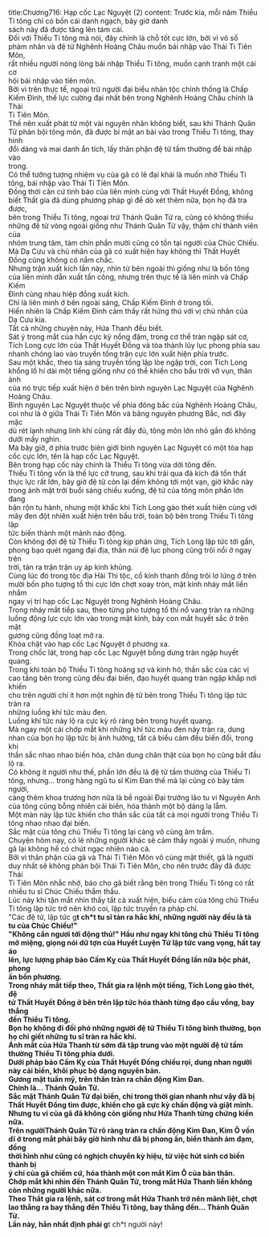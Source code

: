 title:Chương716: Hạp cốc Lạc Nguyệt (2)
content:
Trước kia, mỗi năm Thiểu Ti tông chỉ có bốn cái danh ngạch, bây giờ danh<br>sách này đã được tăng lên tám cái.<br>Đối với Thiểu Ti tông mà nói, đây chính là chỗ tốt cực lớn, bởi vì vô số<br>phàm nhân và đệ tử Nghênh Hoàng Châu muốn bái nhập vào Thái Ti Tiên Môn,<br>rất nhiều người nóng lòng bái nhập Thiểu Ti tông, muốn cạnh tranh một cái cơ<br>hội bái nhập vào tiên môn.<br>Bởi vì trên thực tế, ngoại trừ người đại biểu nhân tộc chính thống là Chấp<br>Kiếm Đình, thế lực cường đại nhất bên trong Nghênh Hoàng Châu chính là Thái<br>Ti Tiên Môn.<br>Thế nên xuất phát từ một vài nguyên nhân không biết, sau khi Thánh Quân<br>Tử phản bội tông môn, đã được bí mật an bài vào trong Thiểu Ti tông, thay hình<br>đổi dáng và mai danh ẩn tích, lấy thân phận đệ tử tầm thường để bái nhập vào<br>trong.<br>Có thể tưởng tượng nhiệm vụ của gã có lẽ đại khái là muốn nhờ Thiểu Ti<br>tông, bái nhập vào Thái Ti Tiên Môn.<br>Đồng thời căn cứ tình báo của liên minh cùng với Thất Huyết Đồng, không<br>biết Thất gia đã dùng phương pháp gì để dò xét thêm nữa, bọn họ đã tra được,<br>bên trong Thiểu Ti tông, ngoại trừ Thánh Quân Tử ra, cũng có không thiếu<br>những đệ tử vòng ngoài giống như Thánh Quân Tử vậy, thậm chí thành viên của<br>nhóm trung tâm, tám chín phần mười cũng có tồn tại người của Chúc Chiếu.<br>Mà Dạ Cưu và chủ nhân của gã có xuất hiện hay không thì Thất Huyết<br>Đồng cũng không có nắm chắc.<br>Nhưng trận xuất kích lần này, nhìn từ bên ngoài thì giống như là bốn tông<br>của liên minh dẫn xuất tấn công, nhưng trên thực tế là liên minh và Chấp Kiếm<br>Đình cùng nhau hiệp đồng xuất kích.<br>Chỉ là liên minh ở bên ngoài sáng, Chấp Kiếm Đình ở trong tối.<br>Hiển nhiên là Chấp Kiếm Đình cảm thấy rất hứng thú với vị chủ nhân của<br>Dạ Cưu kia.<br>Tất cả những chuyện này, Hứa Thanh đều biết.<br>Sát ý trong mắt của hắn cực kỳ nồng đậm, trong cơ thể tràn ngập sát cơ,<br>Tích Long cực lớn của Thất Huyết Đồng và tòa thành lũy lục phong phía sau<br>nhanh chóng lao vào truyền tống trận cực lớn xuất hiện phía trước.<br>Sau một khắc, theo tia sáng truyền tống lập lòe ngập trời, con Tích Long<br>khổng lồ hí dài một tiếng giống như có thể khiến cho bầu trời vỡ vụn, thân ảnh<br>của nó trực tiếp xuất hiện ở bên trên bình nguyên Lạc Nguyệt của Nghênh<br>Hoàng Châu.<br>Bình nguyên Lạc Nguyệt thuộc về phía đông bắc của Nghênh Hoàng Châu,<br>coi như là ở giữa Thái Ti Tiên Môn và băng nguyên phương Bắc, nơi đây mặc<br>dù rét lạnh nhưng linh khí cũng rất đầy đủ, tông môn lớn nhỏ gần đó không<br>dưới mấy nghìn.<br>Mà bây giờ, ở phía trước biên giới bình nguyên Lạc Nguyệt có một tòa hạp<br>cốc cực lớn, tên là hạp cốc Lạc Nguyệt.<br>Bên trong hạp cốc này chính là Thiểu Ti tông vừa dời tông đến.<br>Thiểu Ti tông vốn là thế lực cỡ trung, sau khi trải qua đả kích đã tổn thất<br>thực lực rất lớn, bây giờ đệ tử còn lại đếm không tới một vạn, giờ khắc này<br>trong ánh mặt trời buổi sáng chiếu xuống, đệ tử của tông môn phần lớn đang<br>bận rộn tu hành, nhưng một khắc khi Tích Long gào thét xuất hiện cùng với<br>mây đen đột nhiên xuất hiện trên bầu trời, toàn bộ bên trong Thiểu Ti tông lập<br>tức biến thành một mảnh náo động.<br>Còn không đợi đệ tử Thiểu Ti tông kịp phản ứng, Tích Long lập tức tới gần,<br>phong bạo quét ngang đại địa, thân núi đệ lục phong cũng trôi nổi ở ngay trên<br>trời, tản ra trận trận uy áp kinh khủng.<br>Cùng lúc đó trong tộc địa Hải Thi tộc, cổ kính thanh đồng trôi lơ lửng ở trên<br>mười bốn pho tượng tổ thi cực lớn chợt xoay tròn, mặt kính nháy mắt liền nhắm<br>ngay vị trí hạp cốc Lạc Nguyệt trong Nghênh Hoàng Châu.<br>Trong nháy mắt tiếp sau, theo từng pho tượng tổ thi nổ vang tràn ra những<br>luồng động lực cực lớn vào trong mặt kính, bảy con mắt huyết sắc ở trên mặt<br>gương cũng đồng loạt mở ra.<br>Khóa chặt vào hạp cốc Lạc Nguyệt ở phương xa.<br>Trong chốc lát, trong hạp cốc Lạc Nguyệt bỗng dưng tràn ngập huyết quang.<br>Trong khi toàn bộ Thiểu Ti tông hoảng sợ và kinh hô, thần sắc của các vị<br>cao tầng bên trong cũng đều đại biến, đạo huyết quang tràn ngập khắp nơi khiến<br>cho trên người chí ít hơn một nghìn đệ tử bên trong Thiểu Ti tông lập tức tràn ra<br>những luồng khí tức màu đen.<br>Luồng khí tức này lộ ra cực kỳ rõ ràng bên trong huyết quang.<br>Mà ngay một cái chớp mắt khi những khí tức màu đen này tràn ra, dung<br>nhan của bọn họ lập tức bị ảnh hưởng, tất cả biểu cảm đều biến đổi, trong khi<br>thần sắc nhao nhao biến hóa, chân dung chân thật của bọn họ cũng bắt đầu lộ ra.<br>Có không ít người như thế, phần lớn đều là đệ tử tầm thường của Thiểu Ti<br>tông, nhưng... trong hàng ngũ tu sĩ Kim Đan thế mà lại cũng có bảy tám người,<br>càng thêm khoa trương hơn nữa là bề ngoài Đại trưởng lão tu vi Nguyên Anh<br>của tông cũng bỗng nhiên cải biến, hóa thành một bộ dáng lạ lẫm.<br>Một màn này lập tức khiến cho thần sắc của tất cả mọi người trong Thiểu Ti<br>tông nhao nhao đại biến.<br>Sắc mặt của tông chủ Thiểu Ti tông lại càng vô cùng âm trầm.<br>Chuyện hôm nay, có lẽ những người khác sẽ cảm thấy ngoài ý muốn, nhưng<br>gã lại không hề có chút ngạc nhiên nào cả.<br>Bởi vì thân phận của gã và Thái Ti Tiên Môn vô cùng mật thiết, gã là người<br>duy nhất sẽ không phản bội Thái Ti Tiên Môn, cho nên trước đây đã được Thái<br>Ti Tiên Môn nhắc nhở, báo cho gã biết rằng bên trong Thiểu Ti tông có rất<br>nhiều tu sĩ Chúc Chiếu thẩm thấu.<br>Lúc này khi tận mắt nhìn thấy tất cả xuất hiện, biểu cảm của tông chủ Thiểu<br>Ti tông lập tức trở nên khó coi, lập tức truyền ra pháp chỉ.<br>"Các đệ tử, lập tức g**t ch*t tu sĩ tản ra hắc khí, những người này đều là tà<br>tu của Chúc Chiếu!"<br>"Không cần ngươi tới động thủ!" Hầu như ngay khi tông chủ Thiểu Ti tông<br>mở miệng, giọng nói dữ tợn của Huyết Luyện Tử lập tức vang vọng, hất tay áo<br>lên, lực lượng pháp bảo Cấm Kỵ của Thất Huyết Đồng lần nữa bộc phát, phong<br>ấn bốn phương.<br>Trong nháy mắt tiếp theo, Thất gia ra lệnh một tiếng, Tích Long gào thét, đệ<br>tử Thất Huyết Đồng ở bên trên lập tức hóa thành từng đạo cầu vồng, bay thẳng<br>đến Thiểu Ti tông.<br>Bọn họ không đi đối phó những người đệ tử Thiểu Ti tông bình thường, bọn<br>họ chỉ giết những tu sĩ tràn ra hắc khí.<br>Ánh mắt của Hứa Thanh từ sớm đã tập trung vào một người đệ tử tầm<br>thường Thiểu Ti tông phía dưới.<br>Dưới pháp bảo Cấm Kỵ của Thất Huyết Đồng chiếu rọi, dung nhan người<br>này cải biến, khôi phục bộ dạng nguyên bản.<br>Gương mặt tuấn mỹ, trên thân tràn ra chấn động Kim Đan.<br>Chính là... Thánh Quân Tử.<br>Sắc mặt Thánh Quân Tử đại biến, chỉ trong thời gian nhanh như vậy đã bị<br>Thất Huyết Đồng tìm được, khiến cho gã cực kỳ chấn động và giật mình.<br>Nhưng tu vi của gã đã không còn giống như Hứa Thanh từng chứng kiến<br>nữa.<br>Trên ngườiThánh Quân Tử rõ ràng tràn ra chấn động Kim Đan, Kim Ô vốn<br>dĩ ở trong mắt phải bây giờ hình như đã bị phong ấn, biến thành ảm đạm, đồng<br>thời hình như cũng có nghịch chuyển kỳ hiệu, từ việc hút sinh cơ biến thành bị<br>ý chí của gã chiếm cứ, hóa thành một con mắt Kim Ô của bản thân.<br>Chớp mắt khi nhìn đến Thánh Quân Tử, trong mắt Hứa Thanh liền không<br>còn những người khác nữa.<br>Theo Thất gia ra lệnh, sát cơ trong mắt Hứa Thanh trở nên mãnh liệt, chợt<br>lao thẳng ra bay thẳng đến Thiểu Ti tông, bay thẳng đến... Thánh Quân Tử.<br>Lần này, hắn nhất định phải g**t ch*t người này!
